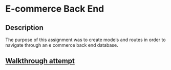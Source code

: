 # E-commerce Back End 

## Description
The purpose of this assignment was to create models and routes in order to navigate through an e commerce back end database. 

## [Walkthrough attempt](https://drive.google.com/file/d/1KCwlEN16t8Cs25V-GW-jjJeef5N8n_3i/view)
